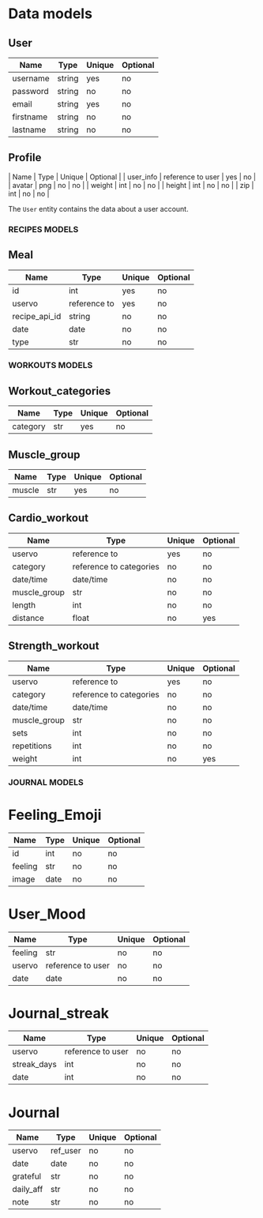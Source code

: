  # Data models

## User

| Name      | Type         | Unique | Optional |
| --------- | ------------ | ------ | -------- |
| username  | string       | yes    | no       |
| password  | string       | no     | no       |
| email     | string       | yes    | no       |
| firstname | string       | no     | no       |
| lastname  | string       | no     | no       |

## Profile

| Name | Type | Unique | Optional |
| user_info | reference to user | yes | no |
| avatar | png | no | no |
| weight | int | no | no |
| height | int | no | no |
| zip | int | no | no |


The `User` entity contains the data about a user account.


### RECIPES MODELS

## Meal

| Name       | Type     | Unique | Optional |
| ---------- | -------- | ------ | -------- |
| id         | int      | yes    | no       |
| uservo     | reference to   | yes    | no       |
| recipe_api_id| string   | no     | no       |
| date     | date | no    | no       |
| type | str      | no     | no       |


### WORKOUTS MODELS

## Workout_categories

| Name       | Type     | Unique | Optional |
| ---------- | -------- | ------ | -------- |
| category | str      | yes    | no       |

## Muscle_group

| Name       | Type     | Unique | Optional |
| ---------- | -------- | ------ | -------- |
| muscle | str      | yes    | no       |

## Cardio_workout

| Name       | Type        | Unique | Optional |
| ---------- | ----------- | ------ | -------- |
| uservo | reference to    | yes    | no       |
| category | reference to categories | no    | no       |
| date/time   | date/time      | no     | no       |
| muscle_group  | str    | no    | no       |
| length | int      | no    | no       |
| distance    | float | no     | yes      |

## Strength_workout

| Name       | Type        | Unique | Optional |
| ---------- | ----------- | ------ | -------- |
| uservo | reference to    | yes    | no       |
| category | reference to categories | no    | no       |
| date/time   | date/time      | no     | no       |
| muscle_group  | str    | no    | no       |
| sets | int      | no    | no       |
| repetitions    | int | no     | no      |
| weight    | int | no     | yes      |

### JOURNAL MODELS

# Feeling_Emoji

| Name            | Type     | Unique | Optional |
| --------------- | -------- | ------ | -------- |
| id | int | no     | no       |
| feeling | str | no     | no       |
| image | date | no     | no       |

# User_Mood

| Name            | Type     | Unique | Optional |
| --------------- | -------- | ------ | -------- |
| feeling | str | no     | no       |
| uservo | reference to user | no     | no       |
| date | date | no     | no       |

# Journal_streak

| Name            | Type     | Unique | Optional |
| --------------- | -------- | ------ | -------- |
| uservo | reference to user | no     | no       |
| streak_days | int | no     | no       |
| date | int | no     | no       |

# Journal

| Name            | Type     | Unique | Optional |
| --------------- | -------- | ------ | -------- |
| uservo | ref_user | no     | no       |
| date | date | no     | no       |
| grateful     | str   | no     | no       |
| daily_aff    | str   | no     | no       |
| note          | str     | no     | no       |
